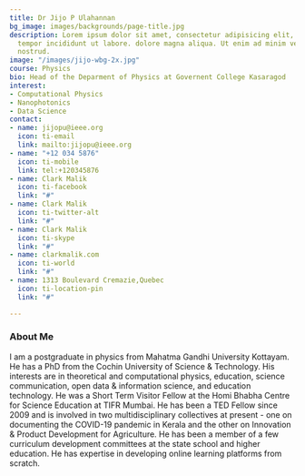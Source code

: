 ```yaml
---
title: Dr Jijo P Ulahannan
bg_image: images/backgrounds/page-title.jpg
description: Lorem ipsum dolor sit amet, consectetur adipisicing elit, sed do eiusmod
  tempor incididunt ut labore. dolore magna aliqua. Ut enim ad minim veniam, quis
  nostrud.
image: "/images/jijo-wbg-2x.jpg"
course: Physics
bio: Head of the Deparment of Physics at Governent College Kasaragod
interest:
- Computational Physics
- Nanophotonics
- Data Science
contact:
- name: jijopu@ieee.org
  icon: ti-email
  link: mailto:jijopu@ieee.org
- name: "+12 034 5876"
  icon: ti-mobile
  link: tel:+120345876
- name: Clark Malik
  icon: ti-facebook
  link: "#"
- name: Clark Malik
  icon: ti-twitter-alt
  link: "#"
- name: Clark Malik
  icon: ti-skype
  link: "#"
- name: clarkmalik.com
  icon: ti-world
  link: "#"
- name: 1313 Boulevard Cremazie,Quebec
  icon: ti-location-pin
  link: "#"

---
```

### About Me

I am a postgraduate in physics from Mahatma Gandhi University Kottayam. He has a PhD from the Cochin University of Science & Technology. His interests are in theoretical and computational physics, education, science communication, open data & information science, and education technology. He was a Short Term Visitor Fellow at the Homi Bhabha Centre for Science Education at TIFR Mumbai. He has been a TED Fellow since 2009 and is involved in two multidisciplinary collectives at present - one on documenting the COVID-19 pandemic in Kerala and the other on Innovation & Product Development for Agriculture. He has been a member of a few curriculum development committees at the state school and higher education. He has expertise in developing online learning platforms from scratch.